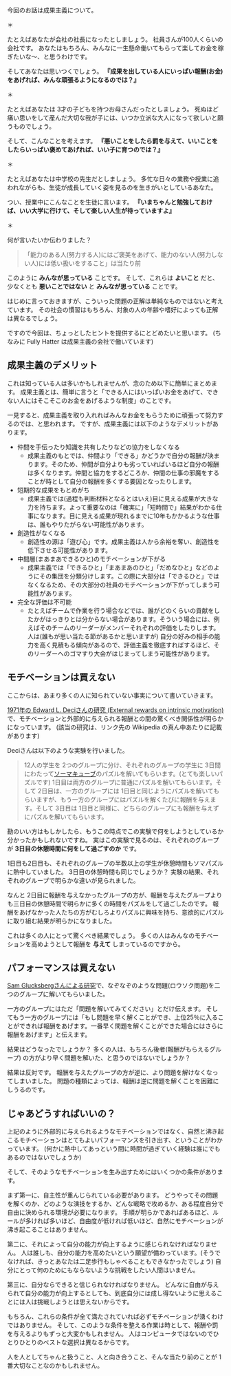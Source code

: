 
<!-- 成果主義について ～できる人にはお金を与えるべきか？〜 -->

今回のお話は成果主義について。

＊

たとえばあなたが会社の社長になったとしましょう。
社員さんが100人くらいの会社です。
あなたはもちろん、みんなに一生懸命働いてもらって楽してお金を稼ぎたいな～、と思うわけです。

そしてあなたは思いつくでしょう。
**『成果を出している人にいっぱい報酬(お金)をあげれば、みんな頑張るようになるのでは？』**

＊

たとえばあなたは 3才の子どもを持つお母さんだったとしましょう。
死ぬほど痛い思いをして産んだ大切な我が子には、いつか立派な大人になって欲しいと願うものでしょう。

そして、こんなことを考えます。
**『悪いことをしたら罰を与えて、いいことをしたらいっぱい褒めてあげれば、いい子に育つのでは？』**

＊

たとえばあなたは中学校の先生だとしましょう。
多忙な日々の業務や授業に追われながらも、生徒が成長していく姿を見るのを生きがいとしているあなた。

つい、授業中にこんなことを生徒に言います。
**『いまちゃんと勉強しておけば、いい大学に行けて、そして楽しい人生が待っていますよ』**

＊

何が言いたいか伝わりました？

> 「能力のある人(努力する人)にはご褒美をあげて、能力のない人(努力しない人)には低い扱いをすること」は当たり前

このように **みんなが思っている** ことです。
そして、これらは **よいこと** だと、少なくとも **悪いことではない** と **みんなが思っている** ことです。

はじめに言っておきますが、こういった問題の正解は単純なものではないと考えています。
その社会の慣習はもちろん、対象の人の年齢や嗜好によっても正解は異なるでしょう。

ですので今回は、ちょっとしたヒントを提供するにとどめたいと思います。
(ちなみに Fully Hatter は成果主義の会社で働いています)


## 成果主義のデメリット
これは知っている人は多いかもしれませんが、念のため以下に簡単にまとめます。
成果主義とは、簡単に言うと「できる人にはいっぱいお金をあげて、できない人にはそこそこのお金をあげるような制度」のことです。

一見すると、成果主義を取り入れればみんなお金をもらうために頑張って努力するのでは、と思われます。
ですが、成果主義には以下のようなデメリットがあります。

- 仲間を手伝ったり知識を共有したりなどの協力をしなくなる
   - 成果主義のもとでは、仲間より「できる」かどうかで自分の報酬が決まります。そのため、仲間が自分よりも劣っていればいるほど自分の報酬は多くなります。仲間と協力をするどころか、仲間の仕事の邪魔をすることが時として自分の報酬を多くする要因となったりします。
- 短期的な成果をもとめがち
   - 成果主義では(過程も判断材料となるとはいえ)目に見える成果が大きな力を持ちます。よって重要なのは「確実に」「短時間で」結果がわかる仕事になります。目に見える成果が現れるまでに10年もかかるような仕事は、誰もやりたがらない可能性があります。
- 創造性がなくなる
   - 創造性の源は「遊び心」です。成果主義は人から余裕を奪い、創造性を低下させる可能性があります。
- 中間層(まあまあできるひと)のモチベーションが下がる
   - 成果主義では「できるひと」「まあまあのひと」「だめなひと」などのようにその集団を分類分けします。この際に大部分は「できるひと」ではなくなるため、その大部分の社員のモチベーションが下がってしまう可能性があります。
- 完全な評価は不可能
   - たとえばチームで作業を行う場合などでは、誰がどのくらいの貢献をしたかがはっきりとは分からない場合があります。そういう場合には、例えばそのチームのリーダーがメンバーそれぞれの評価をしたりします。人は(誰もが思い当たる節があるかと思いますが) 自分の好みの相手の能力を高く見積もる傾向があるので、評価主義を徹底すればするほど、そのリーダーへのゴマすり大会がはじまってしまう可能性があります。


## モチベーションは買えない
ここからは、あまり多くの人に知られていない事実について書いていきます。

[1971年の Edward L. Deciさんの研究 (External rewards on intrinsic motivation)](https://en.wikipedia.org/wiki/Self-determination_theory) で、モチベーションと外部的に与えられる報酬との間の驚くべき関係性が明らかになっています。
(該当の研究は、リンク先の Wikipedia の真ん中あたりに記載があります)

Deciさんは以下のような実験を行いました。

> 12人の学生を 2つのグループに分け、それぞれのグループの学生に 3日間にわたって[ソーマキューブ](https://ja.wikipedia.org/wiki/ソーマキューブ)のパズルを解いてもらいます。(とても楽しいパズルです) 1日目は両方のグループに普通にパズルを解いてもらいます。そして 2日目は、一方のグループには 1日目と同じようにパズルを解いてもらいますが、もう一方のグループにはパズルを解くたびに報酬を与えます。そして 3日目は 1日目と同様に、どちらのグループにも報酬を与えずにパズルを解いてもらいます。

勘のいい方はもしかしたら、もうこの時点でこの実験で何をしようとしているか分かったかもしれないですね。
実はこの実験で見るのは、それぞれのグループが **3日目の休憩時間に何をして過ごすのか** です。

1日目も2日目も、それぞれのグループの半数以上の学生が休憩時間もソマパズルに熱中していました。
3日目の休憩時間も同じでしょうか？
実験の結果、それぞれのグループで明らかな違いが見られました。

なんと 2日目に報酬を与えなかったグループの方が、報酬を与えたグループよりも三日目の休憩時間で明らかに多くの時間をパズルをして過ごしたのです。
報酬をあげなかった人たちの方がむしろよりパズルに興味を持ち、意欲的にパズルに取り組む結果が明らかになりました。

これは多くの人にとって驚くべき結果でしょう。
多くの人はみんなのモチベーションを高めようとして報酬を **与えて** しまっているのですから。


## パフォーマンスは買えない
[Sam Glucksbergさんによる研究](https://ja.wikipedia.org/wiki/ロウソク問題)で、なぞなぞのような問題(ロウソク問題)を二つのグループに解いてもらいました。

一方のグループにはただ「問題を解いてみてください」とだけ伝えます。
そしてもう一方のグループには「もし問題を早く解くことができ、上位25％に入ることができれば報酬をあげます。一番早く問題を解くことができた場合にはさらに報酬をあげます」と伝えます。

結果はどうなったでしょうか？
多くの人は、もちろん後者(報酬がもらえるグループ) の方がより早く問題を解いた、と思うのではないでしょうか？

結果は反対です。
報酬を与えたグループの方が逆に、より問題を解けなくなってしまいました。
問題の種類によっては、報酬は逆に問題を解くことを困難にしうるのです。


## じゃあどうすればいいの？
上記のように外部的に与えられるようなモチベーションではなく、自然と沸き起こるモチベーションはとてもよいパフォーマンスを引き出す、ということがわかっています。
(何かに熱中してあっという間に時間が過ぎていく経験は誰にでもあるのではないでしょうか)

そして、そのようなモチベーションを生み出すためにはいくつかの条件があります。

まず第一に、自主性が重んじられている必要があります。
どうやってその問題を解くのか、どのような演技をするか、どんな戦略で攻めるか、ある程度自分で自由に決められる環境が必要になります。
手順が明らかであればあるほど、ルールが多ければ多いほど、自由度が低ければ低いほど、自然にモチベーションが沸き起こることはありません。

第二に、それによって自分の能力が向上するように感じられなければなりません。
人は誰しも、自分の能力を高めたいという願望が備わっています。(そうでなければ、きっとあなたは二足歩行もしゃべることもできなかったでしょう)
自分にとって何のためにもならないような挑戦をしたい人間はいません。

第三に、自分ならできると信じられなければなりません。
どんなに自由が与えられて自分の能力が向上するとしても、到底自分には成し得ないように思えることには人は挑戦しようとは思えないからです。

もちろん、これらの条件が全て満たされていれば必ずモチベーションが湧くわけではありません。
そして、このような条件を整える作業は時として、報酬や罰を与えるよりもずっと大変かもしれません。
人はコンピュータではないのでひとりひとりのベストな選択は異なるからです。

人を人としてちゃんと扱うこと、人と向き合うこと、そんな当たり前のことが 1番大切なことなのかもしれません。
